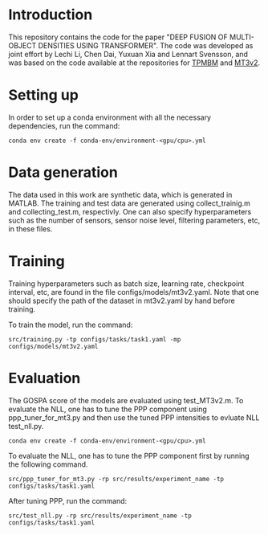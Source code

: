 # Introduction
This repository contains the code for the paper "DEEP FUSION OF MULTI-OBJECT DENSITIES USING TRANSFORMER". The code was developed as joint effort by Lechi Li, Chen Dai, Yuxuan Xia and Lennart Svensson, and was based on the code available at the repositories for [TPMBM](https://github.com/Agarciafernandez/MTT/tree/master/TPMBM%20filter) and [MT3v2](https://github.com/JulianoLagana/MT3v2).
# Setting up
In order to set up a conda environment with all the necessary dependencies, run the command:

```
conda env create -f conda-env/environment-<gpu/cpu>.yml
```
# Data generation
The data used in this work are synthetic data, which is generated in MATLAB. The training and test data are generated using collect_trainig.m and collecting_test.m, respectivly. One can also specify hyperparameters such as the number of sensors, sensor noise level, filtering parameters, etc, in these files.
# Training
Training hyperparameters such as batch size, learning rate, checkpoint interval, etc, are found in the file configs/models/mt3v2.yaml. Note that one should specify the path of the dataset in mt3v2.yaml by hand before training.

To train the model, run the command:

```
src/training.py -tp configs/tasks/task1.yaml -mp configs/models/mt3v2.yaml
```

# Evaluation 
The GOSPA score of the models are evaluated using test_MT3v2.m. To evaluate the NLL, one has to tune the PPP component using ppp_tuner_for_mt3.py and then use the tuned PPP intensities to evluate NLL test_nll.py. 
```
conda env create -f conda-env/environment-<gpu/cpu>.yml
```


To evaluate the NLL, one has to tune the PPP component first by running the following command.
```
src/ppp_tuner_for_mt3.py -rp src/results/experiment_name -tp configs/tasks/task1.yaml
```
After tuning PPP, run the command: 
```
src/test_nll.py -rp src/results/experiment_name -tp configs/tasks/task1.yaml
```
